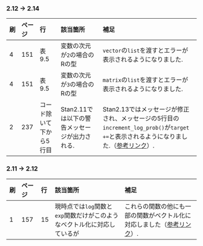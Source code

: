 ### 2.12 → 2.14

| 刷 | ページ | 行 | 該当箇所 | 補足 |
|:-----------|:------------|:------------|:------------|:------------|
| 4 | 151 | 表9.5 | 変数の次元が`2`の場合のRの型 | `vector`の`list`を渡すとエラーが表示されるようになりました. |
| 4 | 151 | 表9.5 | 変数の次元が`3`の場合のRの型 | `matrix`の`list`を渡すとエラーが表示されるようになりました. |
| 2 | 237 | コード除いて下から5行目 | Stan2.11では以下の警告メッセージが出力される. | Stan2.13ではメッセージが修正され、メッセージの5行目の`increment_log_prob()`が`target +=`と表示されるようになりました.（[参考リンク](https://github.com/stan-dev/stan/issues/2066)）. |

### 2.11 → 2.12

| 刷 | ページ | 行 | 該当箇所 | 補足 |
|:-----------|:------------|:------------|:------------|:------------|
| 1 | 157 | 15 | 現時点では`log`関数と`exp`関数だけがこのようなベクトル化に対応しているが | これらの関数の他にも一部の関数がベクトル化に対応しました（[参考リンク](https://github.com/stan-dev/math/issues/202)）. |
